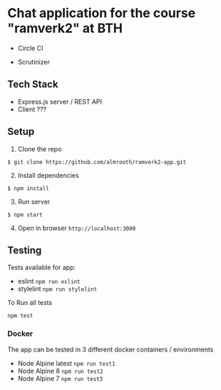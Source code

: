 # Chat application for the course "ramverk2" at BTH

* Circle CI

* Scrutinizer

## Tech Stack
* Express.js server / REST API
* Client ???

## Setup
1. Clone the repo
```
$ git clone https://github.com/almrooth/ramverk2-app.git 
```
2. Install dependencies
```
$ npm install
```
3. Run server
```
$ npm start
```
4. Open in browser `http://localhost:3000`

## Testing
Tests available for app: 
* eslint `npm run eslint`
* stylelint `npm run stylelint`

To Run all tests
```
npm test
```

### Docker
The app can be tested in 3 different docker containers / environments

* Node Alpine latest `npm run test1`
* Node Alpine 8 `npm run test2`
* Node Alpine 7 `npm run test3`
